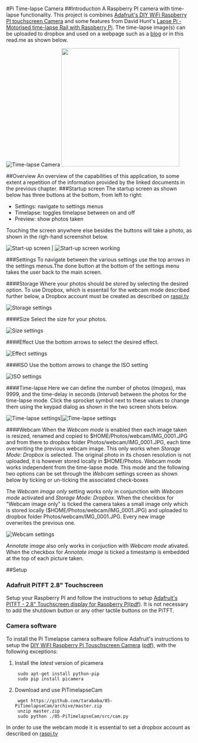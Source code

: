 #Pi Time-lapse Camera
##Introduction 
A Raspberry PI camera with time-lapse functionality. This project is combines [Adafruit's DIY WiFi Raspberry PI touchscreen Camera](https://learn.adafruit.com/diy-wifi-raspberry-pi-touch-cam/overview)
and some features from David Hunt's [Lapse Pi - Motorised time-lapse Rail with Raspberry Pi](http://www.davidhunt.ie/motorised-time-lapse-rail-with-raspberry-pi/).
The time-lapse image(s) can be uploaded to dropbox and used on a webpage such as a [blog](http://tarababa.blogspot.com/2014/12/langebaan-webcam.html) or in this read.me as shown below.

![Time-lapse Camera](https://github.com/tarababa/05-PiTimelapseCam/blob/master/img/doc/timelapseCamInaBox.jpg) <img src="https://dl.dropboxusercontent.com/s/hbpw8lk70x03uzi/IMG_0001.JPG" width="320">

##Overview
An overview of the capabilities of this application, to some extent a repetition of the information provided by the linked documents in the previous chapter.
###Startup screen
The startup screen as shown below has three buttons at the bottom, from left to right:
* Settings: navigate to settings menus
* Timelapse: toggles timelapse between on and off
* Preview: show photos taken

Touching the screen anywhere else besides the buttons will take a photo, as shown in the righ-hand screenshot below.

![Start-up screen](https://github.com/tarababa/05-PiTimelapseCam/blob/master/img/doc/mainscreen.png) | ![Start-up screen working](https://github.com/tarababa/05-PiTimelapseCam/blob/master/img/doc/mainscreen_working.png)

###Settings
To navigate between the various settings use the top arrows in the settings menus.The done button at the bottom of the settings menu takes the user back to the main screen.

####Storage
Where your photos should be stored by selecting the desired option. To use Dropbox, which is essentail for the webcam mode described further below, a Dropbox account must be created as described on [raspi.tv](http://raspi.tv/2013/how-to-use-dropbox-with-raspberry-pi)

![Storage settings](https://github.com/tarababa/05-PiTimelapseCam/blob/master/img/doc/settings_storage.png) 

####Size
Select the size for your photos.

![Size settings](https://github.com/tarababa/05-PiTimelapseCam/blob/master/img/doc/settings_size.png) 

####Effect
Use the bottom arrows to select the desired effect.

![Effect settings](https://github.com/tarababa/05-PiTimelapseCam/blob/master/img/doc/settings_effect.png) 

####ISO
Use the bottom arrows to change the ISO setting

![ISO settings](https://github.com/tarababa/05-PiTimelapseCam/blob/master/img/doc/settings_iso.png) 

####Time-lapse
Here we can define the number of photos (*Images*), max 9999, and the time-delay in seconds (*Interval*) between the photos for the time-lapse mode.
Click the sprocket symbol next to these values to change them using the keypad dialog as shown in the two screen shots below.

![Time-lapse settings](https://github.com/tarababa/05-PiTimelapseCam/blob/master/img/doc/settings_timelapse.png)|![Time-lapse settings](https://github.com/tarababa/05-PiTimelapseCam/blob/master/img/doc/settings_timelapse_change.png)

####Webcam
When the *Webcam mode* is enabled then each image taken is resized, renamed and copied to $HOME/Photos/webcam/IMG_0001.JPG and from there to dropbox folder Photos/webcam/IMG_0001.JPG, each time overwriting the previous webcam image. This only works when *Storage Mode: Dropbox* is selected. The original photo in its chosen resolution is not uploaded, it is however stored locally in $HOME/Photos. Webcam mode works independent from the time-lapse mode. This mode and the following two options can be set through the *Webcam* settings screen as shown below by ticking or un-ticking the associated check-boxes

The *Webcam image only* setting works only in conjunction with *Webcam mode* activated and *Storage Mode: Dropbox*. When the checkbox for "Webcam image only" is ticked the camera takes a small image only which is stored locally ($HOME/Photos/webcam/IMG_0001.JPG) and uploaded to dropbox folder Photos/webcam/IMG_0001.JPG. Every new image overwrites the previous one.

![Webcam settings](https://github.com/tarababa/05-PiTimelapseCam/blob/master/img/doc/settings_webcam.png)

*Annotate image* also only works in conjuction with *Webcam mode* ativated. When the checkbox for *Annotate image* is ticked a timestamp is embedded at the top of each picture taken.

##Setup
### Adafruit PiTFT 2.8" Touchscreen
Setup your Raspberry PI and follow the instructions to setup [Adafruit's PITFT - 2.8" Touchscreen display for Raspberry PI](https://learn.adafruit.com/adafruit-pitft-28-inch-resistive-touchscreen-display-raspberry-pi/overview)([pdf](https://learn.adafruit.com/downloads/pdf/adafruit-pitft-28-inch-resistive-touchscreen-display-raspberry-pi.pdf)). 
It is not necessary to add the shutdown button or any other tactile buttons on the PiTFT.

### Camera software
To install the Pi Timelapse camera software follow Adafruit's instructions to setup the [DIY WiFI Raspberry Pi Touschscreen Camera](https://learn.adafruit.com/diy-wifi-raspberry-pi-touch-cam/overview) ([pdf](https://learn.adafruit.com/downloads/pdf/diy-wifi-raspberry-pi-touch-cam.pdf)), with
the following exceptions:

1. Install the *latest* version of picamera

        sudo apt-get install python-pip
        sudo pip install picamera
2. Download and use PiTimelapseCam

        wget https://github.com/tarababa/05-PiTimelapseCam/archive/master.zip
        unzip master.zip
        sudo python ./05-PiTimelapseCam/src/cam.py

In order to use the webcam mode it is essential to set a dropbox account as described on [raspi.tv](http://raspi.tv/2013/how-to-use-dropbox-with-raspberry-pi)



